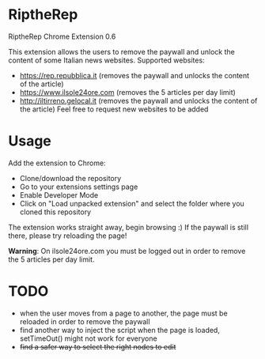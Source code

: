 # RiptheRep
RiptheRep Chrome Extension 0.6

This extension allows the users to remove the paywall and unlock the content of some Italian news websites.
Supported websites:
- https://rep.repubblica.it (removes the paywall and unlocks the content of the article)
- https://www.ilsole24ore.com (removes the 5 articles per day limit)
- http://iltirreno.gelocal.it (removes the paywall and unlocks the content of the article)
Feel free to request new websites to be added

# Usage
Add the extension to Chrome:
- Clone/download the repository
- Go to your extensions settings page
- Enable Developer Mode
- Click on "Load unpacked extension" and select the folder where you cloned this repository

The extension works straight away, begin browsing :)
If the paywall is still there, please try reloading the page!

**Warning**: On ilsole24ore.com you must be logged out in order to remove the 5 articles per day limit.

# TODO
- when the user moves from a page to another, the page must be reloaded in order to remove the paywall
- find another way to inject the script when the page is loaded, setTimeOut() might not work for everyone
- ~~find a safer way to select the right nodes to edit~~
